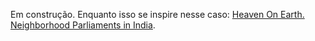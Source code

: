 Em construção. Enquanto isso se inspire nesse caso: [Heaven On Earth. Neighborhood Parliaments in India](https://www.youtube.com/watch?v=D5OIi942xX8).
